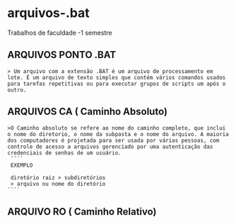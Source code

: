 # arquivos-.bat
Trabalhos de faculdade -1 semestre
## ARQUIVOS PONTO .BAT
    > Um arquivo com a extensão .BAT é um arquivo de processamento em lote. É um arquivo de texto simples que contém vários comandos usados ​​para tarefas repetitivas ou para executar grupos de scripts um após o outro.


## ARQUIVOS CA ( Caminho Absoluto) 
    >O Caminho absoluto se refere ao nome do caminho completo, que inclui o nome do diretorio, o nome da subpasta e o nome do arquivo. A maioria dos computadores é projetada para ser usada por várias pessoas, com controle de acesso a arquivos gerenciado por uma autenticação das credenciais de senhas de um usuário. 
     ````
     EXEMPLO

     diretório raiz > subdiretórios  
     > arquivo ou nome do diretório
    ````
## ARQUIVO RO ( Caminho Relativo)
